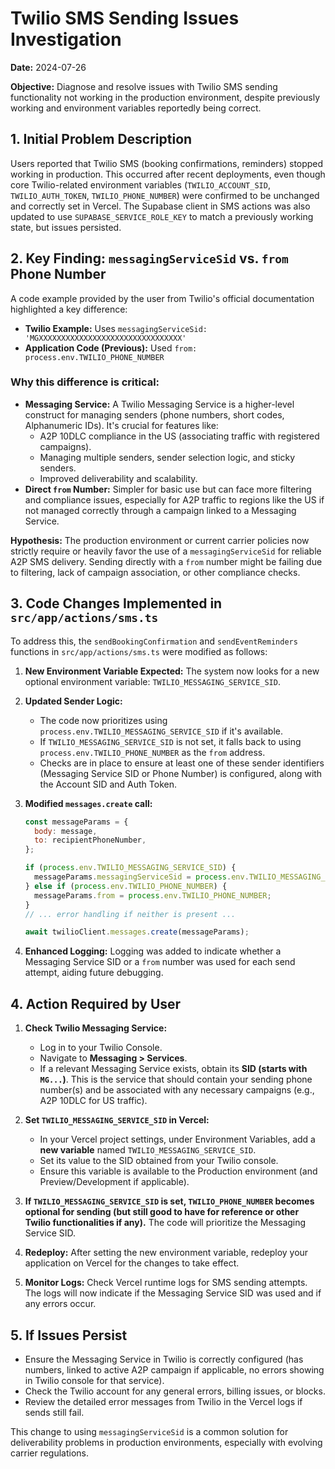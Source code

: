 # Twilio SMS Sending Issues Investigation

**Date:** 2024-07-26

**Objective:** Diagnose and resolve issues with Twilio SMS sending functionality not working in the production environment, despite previously working and environment variables reportedly being correct.

## 1. Initial Problem Description

Users reported that Twilio SMS (booking confirmations, reminders) stopped working in production. This occurred after recent deployments, even though core Twilio-related environment variables (`TWILIO_ACCOUNT_SID`, `TWILIO_AUTH_TOKEN`, `TWILIO_PHONE_NUMBER`) were confirmed to be unchanged and correctly set in Vercel. The Supabase client in SMS actions was also updated to use `SUPABASE_SERVICE_ROLE_KEY` to match a previously working state, but issues persisted.

## 2. Key Finding: `messagingServiceSid` vs. `from` Phone Number

A code example provided by the user from Twilio's official documentation highlighted a key difference:

*   **Twilio Example:** Uses `messagingServiceSid: 'MGXXXXXXXXXXXXXXXXXXXXXXXXXXXXXXXX'`
*   **Application Code (Previous):** Used `from: process.env.TWILIO_PHONE_NUMBER`

### Why this difference is critical:

*   **Messaging Service:** A Twilio Messaging Service is a higher-level construct for managing senders (phone numbers, short codes, Alphanumeric IDs). It's crucial for features like:
    *   A2P 10DLC compliance in the US (associating traffic with registered campaigns).
    *   Managing multiple senders, sender selection logic, and sticky senders.
    *   Improved deliverability and scalability.
*   **Direct `from` Number:** Simpler for basic use but can face more filtering and compliance issues, especially for A2P traffic to regions like the US if not managed correctly through a campaign linked to a Messaging Service.

**Hypothesis:** The production environment or current carrier policies now strictly require or heavily favor the use of a `messagingServiceSid` for reliable A2P SMS delivery. Sending directly with a `from` number might be failing due to filtering, lack of campaign association, or other compliance checks.

## 3. Code Changes Implemented in `src/app/actions/sms.ts`

To address this, the `sendBookingConfirmation` and `sendEventReminders` functions in `src/app/actions/sms.ts` were modified as follows:

1.  **New Environment Variable Expected:** The system now looks for a new optional environment variable: `TWILIO_MESSAGING_SERVICE_SID`.

2.  **Updated Sender Logic:**
    *   The code now prioritizes using `process.env.TWILIO_MESSAGING_SERVICE_SID` if it's available.
    *   If `TWILIO_MESSAGING_SERVICE_SID` is not set, it falls back to using `process.env.TWILIO_PHONE_NUMBER` as the `from` address.
    *   Checks are in place to ensure at least one of these sender identifiers (Messaging Service SID or Phone Number) is configured, along with the Account SID and Auth Token.

3.  **Modified `messages.create` call:**
    ```javascript
    const messageParams = {
      body: message,
      to: recipientPhoneNumber,
    };

    if (process.env.TWILIO_MESSAGING_SERVICE_SID) {
      messageParams.messagingServiceSid = process.env.TWILIO_MESSAGING_SERVICE_SID;
    } else if (process.env.TWILIO_PHONE_NUMBER) {
      messageParams.from = process.env.TWILIO_PHONE_NUMBER;
    }
    // ... error handling if neither is present ...

    await twilioClient.messages.create(messageParams);
    ```

4.  **Enhanced Logging:** Logging was added to indicate whether a Messaging Service SID or a `from` number was used for each send attempt, aiding future debugging.

## 4. Action Required by User

1.  **Check Twilio Messaging Service:**
    *   Log in to your Twilio Console.
    *   Navigate to **Messaging > Services**.
    *   If a relevant Messaging Service exists, obtain its **SID (starts with `MG...`)**. This is the service that should contain your sending phone number(s) and be associated with any necessary campaigns (e.g., A2P 10DLC for US traffic).

2.  **Set `TWILIO_MESSAGING_SERVICE_SID` in Vercel:**
    *   In your Vercel project settings, under Environment Variables, add a **new variable** named `TWILIO_MESSAGING_SERVICE_SID`.
    *   Set its value to the SID obtained from your Twilio console.
    *   Ensure this variable is available to the Production environment (and Preview/Development if applicable).

3.  **If `TWILIO_MESSAGING_SERVICE_SID` is set, `TWILIO_PHONE_NUMBER` becomes optional for sending (but still good to have for reference or other Twilio functionalities if any).** The code will prioritize the Messaging Service SID.

4.  **Redeploy:** After setting the new environment variable, redeploy your application on Vercel for the changes to take effect.

5.  **Monitor Logs:** Check Vercel runtime logs for SMS sending attempts. The logs will now indicate if the Messaging Service SID was used and if any errors occur.

## 5. If Issues Persist

*   Ensure the Messaging Service in Twilio is correctly configured (has numbers, linked to active A2P campaign if applicable, no errors showing in Twilio console for that service).
*   Check the Twilio account for any general errors, billing issues, or blocks.
*   Review the detailed error messages from Twilio in the Vercel logs if sends still fail.

This change to using `messagingServiceSid` is a common solution for deliverability problems in production environments, especially with evolving carrier regulations. 
